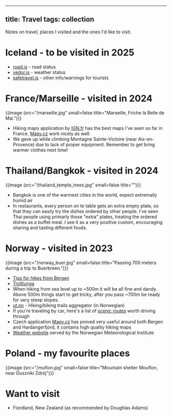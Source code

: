 
---
title: Travel
tags: collection
---

Notes on travel, places I visited and the ones I'd like to visit.

# Iceland - to be visited in 2025

- [road.is](https://road.is) - road status
- [vedur.is](https://vedur.is) - weather status
- [safetravel.is](https://safetravel.is) - other info/warnings for tourists


# France/Marseille - visited in 2024

{{image (src="/marseille.jpg" small=false title="Marseille, Friche la Belle de Mai.")}}

- Hiking maps application by [IGN.fr](https://www.ign.fr/) has the best maps I've
  seen so far in France. [Mapy.cz](https://en.mapy.cz/) work nicely as well.
- We gave up while climbing Montagne Sainte-Victoire (near Aix-en-Provence) due
  to lack of proper equipment. Remember to get bring warmer clothes next time!

# Thailand/Bangkok - visited in 2024

{{image (src="/thailand_temple_trees.jpg" small=false title="")}}

- Bangkok is one of the warmest cities in the world, expect extremally humid air
- In restaurants, every person on te table gets an extra empty plate, so that
  they can easily try the dishes ordered by other people. I've seen Thai people
  using primarly those "extra" plates, treating the ordered dishes as a buffet
  meal. I see it as a very positive custom, encouraging sharing and tasting different foods.

# Norway - visited in 2023

{{image (src="/norway_buer.jpg" small=false title="Passing 700 meters during a trip to Buerbreen.")}}

- [Tips for hikes from
  Bergen](https://www.reddit.com/r/Norway/comments/2ebfg7/comment/cjy42q5/)
- [Trolltunga](https://maps.app.goo.gl/LcFPiWkw4qqSXYGL8)
- When hiking from sea level up to ~500m it will be all fine and dandy. Above
  500m things start to get tricky, after you pass ~700m be ready for very steep
  slopes.
- [ut.no](https://ut.no/) - Hiking/biking trails aggregator (in Norwegian)
- If you're traveling by car, here's a list of [scenic
  routes](https://www.nasjonaleturistveger.no/en/routes/) worth driving through
- Czech application [Mapy.cz](https://mapy.cz) has proved very useful around
  both Bergen and Hardangerfjord, it contains high quality hiking maps
- [Weather website](https://www.yr.no/en) served by the Norwegian
  Meteorological Institute

# Poland - my favourite places

{{image (src="/muflon.jpg" small=false title="Mountain shelter Mouflon, near Duszniki Zdrój")}}

# Want to visit

- Fiordland, New Zealand (as recommended by Doughlas Adams)
